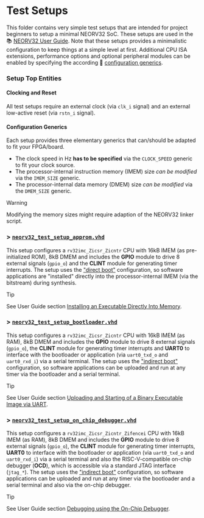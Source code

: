 # Test Setups

This folder contains very simple test setups that are intended for project beginners
to setup a minimal NEORV32 SoC. These setups are used in the :books:
[NEORV32 User Guide](https://stnolting.github.io/neorv32/ug/).
Note that these setups provides a minimalistic configuration to keep
things at a simple level at first. Additional CPU ISA extensions, performance options and
optional peripheral modules can be enabled by specifying the according :book:
[configuration generics](https://stnolting.github.io/neorv32/#_processor_top_entity_generics).


### Setup Top Entities

#### Clocking and Reset

All test setups require an external clock (via `clk_i` signal) and an external
low-active reset (via `rstn_i` signal).

#### Configuration Generics

Each setup provides three elementary generics that can/should be adapted to fit
your FPGA/board.

* The clock speed in Hz **has to be specified** via the `CLOCK_SPEED` generic to fit your clock source.
* The processor-internal instruction memory (IMEM) size _can be modified_ via the `IMEM_SIZE` generic.
* The processor-internal data memory (DMEM) size _can be modified_ via the `DMEM_SIZE` generic.

> [!WARNING]
> Modifying the memory sizes might require adaption of the NEORV32 linker script.


### > [`neorv32_test_setup_approm.vhd`](https://github.com/stnolting/neorv32/blob/main/rtl/test_setups/neorv32_test_setup_approm.vhd)

This setup configures a `rv32imc_Zicsr_Zicntr` CPU with 16kB IMEM (as pre-initialized ROM),
8kB DMEM and includes the **GPIO** module to drive 8 external signals (`gpio_o`)
and the **CLINT** module for generating timer interrupts.
The setup uses the ["direct boot"](https://stnolting.github.io/neorv32/#_direct_boot)
configuration, so software applications are "installed" directly into the
processor-internal IMEM (via the bitstream) during synthesis.

> [!TIP]
> See User Guide section [Installing an Executable Directly Into Memory](https://stnolting.github.io/neorv32/ug/#_installing_an_executable_directly_into_memory).


### > [`neorv32_test_setup_bootloader.vhd`](https://github.com/stnolting/neorv32/blob/main/rtl/test_setups/neorv32_test_setup_bootloader.vhd)

This setup configures a `rv32imc_Zicsr_Zicntr` CPU with 16kB IMEM (as RAM), 8kB DMEM
and includes the **GPIO** module to drive 8 external signals (`gpio_o`), the **CLINT**
module for generating timer interrupts and **UART0** to interface with the bootloader or application
(via `uart0_txd_o` and `uart0_rxd_i`) via a serial terminal.
The setup uses the ["indirect boot"](https://stnolting.github.io/neorv32/#_indirect_boot)
configuration, so software applications can be uploaded and run at any timer via the bootloader
and a serial terminal.

> [!TIP]
> See User Guide section [Uploading and Starting of a Binary Executable Image via UART](https://stnolting.github.io/neorv32/ug/#_uploading_and_starting_of_a_binary_executable_image_via_uart).


### > [`neorv32_test_setup_on_chip_debugger.vhd`](https://github.com/stnolting/neorv32/blob/main/rtl/test_setups/neorv32_test_setup_on_chip_debugger.vhd)

This setup configures a `rv32imc_Zicsr_Zicntr_Zifencei` CPU with 16kB IMEM (as RAM), 8kB DMEM
and includes the **GPIO** module to drive 8 external signals (`gpio_o`), the **CLINT**
module for generating timer interrupts, **UART0** to interface with the bootloader or application
(via `uart0_txd_o` and `uart0_rxd_i`) via a serial terminal and also the RISC-V-compatible
on-chip debugger (**OCD**), which is accessible via a standard JTAG interface (`jtag_*`).
The setup uses the ["indirect boot"](https://stnolting.github.io/neorv32/#_indirect_boot)
configuration, so software applications can be uploaded and run at any timer via the bootloader
and a serial terminal and also via the on-chip debugger.

> [!TIP]
> See User Guide section [Debugging using the On-Chip Debugger](https://stnolting.github.io/neorv32/ug/#_debugging_using_the_on_chip_debugger).
